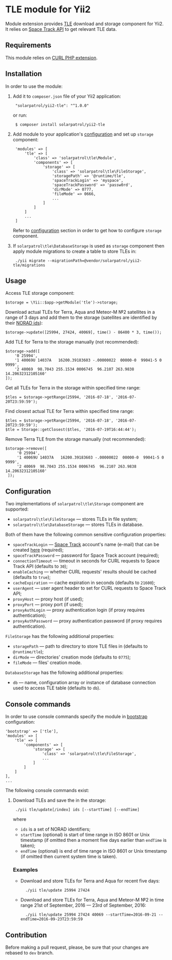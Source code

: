# TLE module for Yii2

Module extension provides [TLE](https://en.wikipedia.org/wiki/Two-line_element_set) download and storage component
for Yii2. It relies on [Space Track API](https://www.space-track.org/documentation#/api) to get relevant TLE data.

## Requirements

This module relies on [CURL PHP extension](http://php.net/manual/book.curl.php).

## Installation

In order to use the module:

1. Add it to `composer.json` file of your Yii2 application:

        "solarpatrol/yii2-tle": "^1.0.0"

    or run:
    
        $ composer install solarpatrol/yii2-tle

2. Add module to your application's [configuration](http://www.yiiframework.com/doc-2.0/guide-concept-configurations.html)
and set up `storage` component:

        'modules' => [
            'tle' => [
                'class' => 'solarpatrol\tle\Module',
                'components' => [
                    'storage' => [
                        'class' => 'solarpatrol\tle\FileStorage',
                        'storagePath' => '@runtime/tle',
                        'spaceTrackLogin' => 'myspace',
                        'spaceTrackPassword' => 'passw0rd',
                        'dirMode' => 0777,
                        'fileMode' => 0666,
                        ...
                    ]
                ]
            ]
            ...
        ]

    Refer to [configuration](#configuration) section in order to get how to configure `storage` component.

3. If `solarpatrol\tle\DatabaseStorage` is used as `storage` component then apply module migrations to create a table
to store TLEs in:

        ./yii migrate --migrationPath=@vendor/solarpatrol/yii2-tle/migrations
        
## Usage        

Access TLE storage component:

    $storage = \Yii::$app->getModule('tle')->storage;

Download actual TLEs for Terra, Aqua and Meteor-M №2 satellites in a range of 3 days and add them to the storage
(satellites are identified by their [NORAD ids](https://en.wikipedia.org/wiki/Satellite_Catalog_Number)):

    $storage->update([25994, 27424, 40069], time() - 86400 * 3, time());
    
Add TLE for Terra to the storage manually (not recommended):

    $storage->add([
        '0 25994',
        '1 40069U 14037A   16200.39183603 -.00000022  00000-0  99041-5 0  9999',
        '2 40069  98.7043 255.1534 0006745  96.2107 263.9838 14.20632312105160'
    ]);
    
Get all TLEs for Terra in the storage within specified time range:
    
    $tles = $storage->getRange(25994, '2016-07-18', '2016-07-20T23:59:59');
    
Find closest actual TLE for Terra within specified time range:

    $tles = $storage->getRange(25994, '2016-07-18', '2016-07-20T23:59:59');
    $tle = Storage::getClosest($tles, '2016-07-19T16:44:44');
    
Remove Terra TLE from the storage manually (not recommended):

    $storage->remove([
         '0 25994',
         '1 40069U 14037A   16200.39183603 -.00000022  00000-0  99041-5 0  9999',
         '2 40069  98.7043 255.1534 0006745  96.2107 263.9838 14.20632312105160'
     ]); 

## Configuration

Two implementations of `solarpatrol\tle\Storage` component are supported:

- `solarpatrol\tle\FileStorage` — stores TLEs in file system;
- `solarpatrol\tle\DatabaseStorage` — stores TLEs in database.

Both of them have the following common sensitive configuration properties:

- `spaceTrackLogin` — [Space Track](https://www.space-track.org/) account's name (e-mail) that can be created
[here](https://www.space-track.org/auth/createAccount) (required);
- `spaceTrackPassword` — password for Space Track account (required);
- `connectionTimeout` — timeout in seconds for CURL requests to Space Track API (defaults to `30`);
- `enableCaching` — whether CURL requests' results should be cached (defaults to `true`);
- `cacheExpiration` — cache expiration in seconds (defaults to `21600`);
- `userAgent` — user agent header to set for CURL requests to Space Track API;
- `proxyHost` — proxy host (if used);
- `proxyPort` — proxy port (if used);
- `proxyAuthLogin` — proxy authentication login (if proxy requires authentication);
- `proxyAuthPassword` — proxy authentication password (if proxy requires authentication).

`FileStorage` has the following additional properties:

- `storagePath` — path to directory to store TLE files in (defaults to `@runtime/tle`);
- `dirMode` — directories' creation mode (defaults to `0775`);
- `fileMode` — files' creation mode.

`DatabaseStorage` has the following additional properties:

- `db` — name, configuration array or instance of database connection used to access TLE table (defaults to `db`).

## Console commands

In order to use console commands specify the module in [bootstrap](http://www.yiiframework.com/doc-2.0/guide-structure-modules.html#bootstrapping-modules)
configuration:

    'bootstrap' => ['tle'],
    'modules' => [
        'tle' => [
            'components' => [
                'storage' => [
                    'class' => 'solarpatrol\tle\FileStorage',
                    ...
                ]
            ]
        ]
    ],
    ...
    
The following console commands exist:
    
1. Download TLEs and save the in the storage: 
    
        ./yii tle/update[/index] ids [--startTime] [--endTime]
    
    where
    
    - `ids` is a set of NORAD identifiers;
    - `startTime` (optional) is start of time range in ISO 8601 or Unix timestamp (if omitted then a moment five days
    earlier than `endTime` is taken);
    - `endTime` (optional) is end of time range in ISO 8601 or Unix timestamp (if omitted then current system time is
    taken).
    
    ### Examples
    
    - Download and store TLEs for Terra and Aqua for recent five days:
    
            ./yii tle/update 25994 27424
        
    - Download and store TLEs for Terra, Aqua and Meteor-M №2 in time range 21st of September, 2016 — 23rd of September,
    2016:
    
            ./yii tle/update 25994 27424 40069 --startTime=2016-09-21 --endTime=2016-09-23T23:59:59

## Contribution

Before making a pull request, please, be sure that your changes are rebased to `dev` branch.